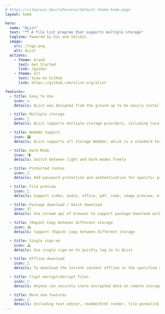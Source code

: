 ```yaml
---
# https://vitepress.dev/reference/default-theme-home-page
layout: home

hero:
  name: "AList"
  text: "🗂️ A file list program that supports multiple storage"
  tagline: Powered by Gin and Solidjs
  image:
    src: /logo.png
    alt: AList
  actions:
    - theme: brand
      text: Get Started
      link: /guide/
    - theme: alt
      text: View on GitHub
      link: https://github.com/alist-org/alist

features:
  - title: Easy to Use
    icon: ⚒️
    details: AList was designed from the ground up to be easily installed and it can be used on all platforms.

  - title: Multiple storage
    icon: 💾
    details: AList supports multiple storage providers, including local storage, Aliyundrive, Onedrive, Google Drive, etc., and is easily expand.

  - title: WebDAV Support
    icon: 🗃️
    details: AList supports all storage WebDAV, which is a standard for accessing files on.

  - title: Dark Mode
    icon: 🌗
    details: Switch between light and dark modes freely

  - title: Protected routes
    icon: 🔑
    details: Add password protection and authentication for specific path

  - title: File preview
    icon: 📄
    details: Support video, audio, office, pdf, code, image preview, etc. Even ipa install

  - title: Package download / Batch download
    icon: 📦
    details: Use stream api of browser to support package download without server usage / Batch download support folder using Aria2

  - title: (Rapid) Copy between different storage
    icon: 📤
    details: Support (Rapid) copy between different storage

  - title: Single sign-on
    icon: 🕹️
    details: Use single sign-on to quickly log in to AList

  - title: Offline download
    icon: 🧲
    details: To download the torrent content offline to the specified directory, a good network environment is required

  - title: Crypt encrypt/decrypt files
    icon: 🔐
    details: Anyone can securely store encrypted data on remote storage providers. Data is stored in a Crypt, and the provider can only see the Crypt, not your data.

  - title: More new features
    icon: 📝
    details: Including text editor, readme/html render, file permalink, cloudflare workers proxy, etc.
---
```

